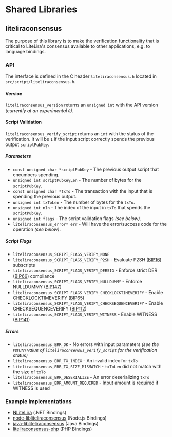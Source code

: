 Shared Libraries
================

## liteliraconsensus

The purpose of this library is to make the verification functionality that is critical to LiteLira's consensus available to other applications, e.g. to language bindings.

### API

The interface is defined in the C header `liteliraconsensus.h` located in  `src/script/liteliraconsensus.h`.

#### Version

`liteliraconsensus_version` returns an `unsigned int` with the API version *(currently at an experimental `0`)*.

#### Script Validation

`liteliraconsensus_verify_script` returns an `int` with the status of the verification. It will be `1` if the input script correctly spends the previous output `scriptPubKey`.

##### Parameters
- `const unsigned char *scriptPubKey` - The previous output script that encumbers spending.
- `unsigned int scriptPubKeyLen` - The number of bytes for the `scriptPubKey`.
- `const unsigned char *txTo` - The transaction with the input that is spending the previous output.
- `unsigned int txToLen` - The number of bytes for the `txTo`.
- `unsigned int nIn` - The index of the input in `txTo` that spends the `scriptPubKey`.
- `unsigned int flags` - The script validation flags *(see below)*.
- `liteliraconsensus_error* err` - Will have the error/success code for the operation *(see below)*.

##### Script Flags
- `liteliraconsensus_SCRIPT_FLAGS_VERIFY_NONE`
- `liteliraconsensus_SCRIPT_FLAGS_VERIFY_P2SH` - Evaluate P2SH ([BIP16](https://github.com/litelira/bips/blob/master/bip-0016.mediawiki)) subscripts
- `liteliraconsensus_SCRIPT_FLAGS_VERIFY_DERSIG` - Enforce strict DER ([BIP66](https://github.com/litelira/bips/blob/master/bip-0066.mediawiki)) compliance
- `liteliraconsensus_SCRIPT_FLAGS_VERIFY_NULLDUMMY` - Enforce NULLDUMMY ([BIP147](https://github.com/litelira/bips/blob/master/bip-0147.mediawiki))
- `liteliraconsensus_SCRIPT_FLAGS_VERIFY_CHECKLOCKTIMEVERIFY` - Enable CHECKLOCKTIMEVERIFY ([BIP65](https://github.com/litelira/bips/blob/master/bip-0065.mediawiki))
- `liteliraconsensus_SCRIPT_FLAGS_VERIFY_CHECKSEQUENCEVERIFY` - Enable CHECKSEQUENCEVERIFY ([BIP112](https://github.com/litelira/bips/blob/master/bip-0112.mediawiki))
- `liteliraconsensus_SCRIPT_FLAGS_VERIFY_WITNESS` - Enable WITNESS ([BIP141](https://github.com/litelira/bips/blob/master/bip-0141.mediawiki))

##### Errors
- `liteliraconsensus_ERR_OK` - No errors with input parameters *(see the return value of `liteliraconsensus_verify_script` for the verification status)*
- `liteliraconsensus_ERR_TX_INDEX` - An invalid index for `txTo`
- `liteliraconsensus_ERR_TX_SIZE_MISMATCH` - `txToLen` did not match with the size of `txTo`
- `liteliraconsensus_ERR_DESERIALIZE` - An error deserializing `txTo`
- `liteliraconsensus_ERR_AMOUNT_REQUIRED` - Input amount is required if WITNESS is used

### Example Implementations
- [NLiteLira](https://github.com/NicolasDorier/NLiteLira/blob/master/NLiteLira/Script.cs#L814) (.NET Bindings)
- [node-libliteliraconsensus](https://github.com/bitpay/node-libliteliraconsensus) (Node.js Bindings)
- [java-libliteliraconsensus](https://github.com/dexX7/java-libliteliraconsensus) (Java Bindings)
- [liteliraconsensus-php](https://github.com/Bit-Wasp/liteliraconsensus-php) (PHP Bindings)
